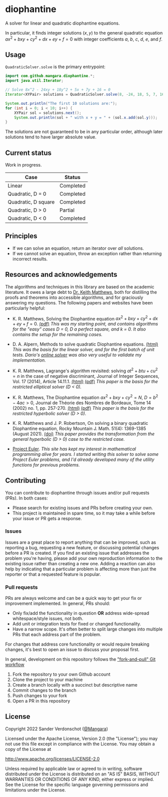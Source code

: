 # diophantine
A solver for linear and quadratic diophantine equations.

In particular, it finds integer solutions $(x, y)$ to the general quadratic equation $ax^2 + bxy + cy^2 + dx + ey + f = 0$ with integer coefficients $a$, $b$, $c$, $d$, $e$, and $f$.

## Usage

`QuadraticSolver.solve` is the primary entrypoint:

```java
import com.github.mangara.diophantine.*;
import java.util.Iterator;

// Solve 8x^2 - 24xy + 18y^2 + 5x + 7y + 16 = 0
Iterator<XYPair> solutions = QuadraticSolver.solve(8, -24, 18, 5, 7, 16);

System.out.println("The first 10 solutions are:");
for (int i = 0; i < 10; i++) {
    XYPair sol = solutions.next();
    System.out.println(sol + " with x + y = " + (sol.x.add(sol.y)));
}
```

The solutions are not guaranteed to be in any particular order, although later solutions tend to have larger absolute value.

## Current status

Work in progress.

| Case                | Status        |
| -------------       | ------------- |
| Linear              | Completed     |
| Quadratic, D = 0    | Completed     |
| Quadratic, D square | Completed     |
| Quadratic, D > 0    | Partial       |
| Quadratic, D < 0    | Completed     |

## Principles

- If we can solve an equation, return an iterator over *all* solutions.
- If we cannot solve an equation, throw an exception rather than returning incorrect results.

## Resources and acknowledgements

The algorithms and techniques in this library are based on the academic literature. It owes a large debt to [Dr. Keith Matthews](http://www.numbertheory.org/keith.html), both for distilling the proofs and theorems into accessible algorithms, and for graciously answering my questions. The following papers and websites have been particularly helpful:

- K. R. Matthews, Solving the Diophantine equation $ax^2 + bxy + cy^2 + dx + ey + f = 0$. [(pdf)](http://www.numbertheory.org/PDFS/general_quadratic_solution.pdf)
  *This was my starting point, and contains algorithms for the "easy" cases D = 0, D a perfect square, and k = 0. It also contains the setup for the remaining cases.*

- D. A. Alpern, Methods to solve quadratic Diophantine equations. [(html)](https://www.alpertron.com.ar/METHODS.HTM)
  *This was the basis for the linear solver, and for the first batch of unit tests. Dario's [online solver](https://www.alpertron.com.ar/QUAD.HTM) was also very useful to validate my implementation.*

- K. R. Matthews, Lagrange's algorithm revisited: solving $at^2 + btu + cu^2 = n$ in the case of negative discriminant, Journal of Integer Sequences, Vol. 17 (2014), Article 14.11.1. [(html)](https://cs.uwaterloo.ca/journals/JIS/VOL17/Matthews/matt10.html) [(pdf)](https://cs.uwaterloo.ca/journals/JIS/VOL17/Matthews/matt10.pdf)
  *This paper is the basis for the restricted elliptical solver (D < 0).*

- K. R. Matthews, The Diophantine equation $ax^2 + bxy + cy^2 = N$, $D = b^2 - 4ac > 0$, Journal de Théorie des Nombres de Bordeaux, Tome 14 (2002) no. 1, pp. 257-270. [(html)](http://www.numdam.org/item/JTNB_2002__14_1_257_0/) [(pdf)](http://www.numdam.org/item/JTNB_2002__14_1_257_0.pdf)
  *This paper is the basis for the restricted hyperbolic solver (D > 0).*

- K. R. Matthews and J. P. Robertson, On solving a binary quadratic Diophantine equation, Rocky Mountain J. Math. 51(4): 1369-1385 (August 2021). [(doi)](https://dx.doi.org/10.1216/rmj.2021.51.1369)
  *This paper provides the transformation from the general hyperbolic (D > 0) case to the restricted case.*

- [Project Euler](https://projecteuler.net/).
  *This site has kept my interest in mathematical programming alive for years. I started writing this solver to solve some Project Euler problems, and I'd already developed many of the utility functions for previous problems.*

## Contributing

You can contribute to diophantine through issues and/or pull requests (PRs). In both cases:

- Please search for existing issues and PRs before creating your own.
- This project is maintained in spare time, so it may take a while before your issue or PR gets a response.

### Issues

Issues are a great place to report anything that can be improved, such as reporting a bug, requesting a new feature, or discussing potential changes before a PR is created. If you find an existing issue that addresses the problem you're having, please add your own reproduction information to the existing issue rather than creating a new one. Adding a reaction can also help by indicating that a particular problem is affecting more than just the reporter or that a requested feature is popular.

### Pull requests

PRs are always welcome and can be a quick way to get your fix or improvement implemented. In general, PRs should:

- Only fix/add the functionality in question **OR** address wide-spread whitespace/style issues, not both.
- Add unit or integration tests for fixed or changed functionality.
- Have a narrow scope. It's often better to split large changes into multiple PRs that each address part of the problem.

For changes that address core functionality or would require breaking changes, it's best to open an issue to discuss your proposal first.

In general, development on this repository follows the ["fork-and-pull" Git workflow](https://github.com/susam/gitpr)

1. Fork the repository to your own Github account
2. Clone the project to your machine
3. Create a branch locally with a succinct but descriptive name
4. Commit changes to the branch
5. Push changes to your fork
6. Open a PR in this repository

## License

Copyright 2022 Sander Verdonschot ([@Mangara](https://github.com/Mangara))

Licensed under the Apache License, Version 2.0 (the "License");
you may not use this file except in compliance with the License.
You may obtain a copy of the License at

   http://www.apache.org/licenses/LICENSE-2.0

Unless required by applicable law or agreed to in writing, software
distributed under the License is distributed on an "AS IS" BASIS,
WITHOUT WARRANTIES OR CONDITIONS OF ANY KIND, either express or implied.
See the License for the specific language governing permissions and
limitations under the License.
